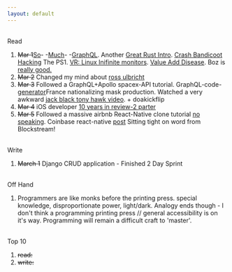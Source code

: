 ```yaml
---
layout: default
---
```



<br>Read

1. ~~Mar 1~~[So](https://reactjs.org/blog/2015/05/01/graphql-introduction.html)-  -[Much](https://36-concepts-graphql.netlify.com/)-  -[GraphQL](https://courses.edx.org/courses/course-v1:LinuxFoundationX+LFS141x+3T2019/course/). Another [Great Rust Intro](https://fasterthanli.me/blog/2020/a-half-hour-to-learn-rust/). [Crash Bandicoot Hacking](https://www.youtube.com/watch?v=izxXGuVL21o) The PS1. [VR: Linux Inifinite monitors](https://github.com/SimulaVR/Simula). [Value Add Disease](https://boz.com/articles/vad). Boz is [really good.](https://boz.com/articles/short-memory)
1. ~~Mar 2~~ Changed my mind about [ross ulbricht](https://www.youtube.com/watch?v=GpMP6Nh3FvU)
1. ~~Mar 3~~ Followed a GraphQL+Apollo spacex-API tutorial. GraphQL-code-[generator](https://graphql-code-generator.com/)France nationalizing mask production. Watched a very awkward [jack black tony hawk video](https://www.youtube.com/watch?v=q0adx9AAPH8). + doakickflip
1. ~~Mar 4~~ iOS developer [10 years in review-2 parter](https://ashfurrow.com/blog/5-years-of-ios/)
1. ~~Mar 5~~ Followed a massive airbnb React-Native clone tutorial [no speaking](https://www.youtube.com/watch?v=qJgPT_kJzog&list=PLOg2mrFoc1TuKfcp4Ll-h2AFzSmujppnZ&index=14). Coinbase react-native [post](https://blog.coinbase.com/onboarding-thousands-of-users-with-react-native-361219066df4) Sitting tight on word from Blockstream!


<br>Write

1. ~~March 1~~ Django CRUD application - Finished 2 Day Sprint


<br>Off Hand

1. Programmers are like monks before the printing press. special knowledge, disproportionate power, light/dark. Analogy ends though - I don't think a programming printing press // general accessibility is on it's way. Programming will remain a difficult craft to 'master'.

<br>Top 10

1. ~~read:~~
2. ~~write:~~
